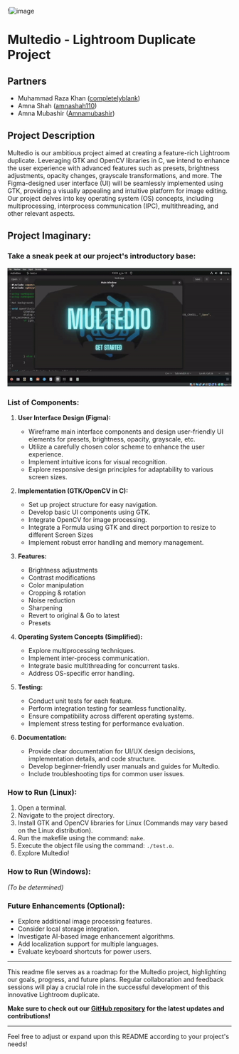!![image](https://github.com/completelyblank/Multedio/assets/105001837/efccf6e9-ee1e-4f5b-9d6c-78438d58770d)




# Multedio - Lightroom Duplicate Project

## Partners
- Muhammad Raza Khan ([completelyblank](https://github.com/completelyblank))
- Amna Shah ([amnashah110](https://github.com/amnashah110))
- Amna Mubashir ([Amnamubashir](https://github.com/Amnamubashir))

## Project Description

Multedio is our ambitious project aimed at creating a feature-rich Lightroom duplicate. Leveraging GTK and OpenCV libraries in C, we intend to enhance the user experience with advanced features such as presets, brightness adjustments, opacity changes, grayscale transformations, and more. The Figma-designed user interface (UI) will be seamlessly implemented using GTK, providing a visually appealing and intuitive platform for image editing. Our project delves into key operating system (OS) concepts, including multiprocessing, interprocess communication (IPC), multithreading, and other relevant aspects.

## Project Imaginary:

### Take a sneak peek at our project's introductory base:
![](https://github.com/completelyblank/Multedio/blob/main/src/Multedio_Open.gif)
### List of Components:

1. **User Interface Design (Figma):**
   - Wireframe main interface components and design user-friendly UI elements for presets, brightness, opacity, grayscale, etc.
   - Utilize a carefully chosen color scheme to enhance the user experience.
   - Implement intuitive icons for visual recognition.
   - Explore responsive design principles for adaptability to various screen sizes.

2. **Implementation (GTK/OpenCV in C):**
   - Set up project structure for easy navigation.
   - Develop basic UI components using GTK.
   - Integrate OpenCV for image processing.
   - Integrate a Formula using GTK and direct porportion to resize to different Screen Sizes
   - Implement robust error handling and memory management.

3. **Features:**
   - Brightness adjustments
   - Contrast modifications
   - Color manipulation
   - Cropping & rotation
   - Noise reduction
   - Sharpening
   - Revert to original & Go to latest
   - Presets

4. **Operating System Concepts (Simplified):**
   - Explore multiprocessing techniques.
   - Implement inter-process communication.
   - Integrate basic multithreading for concurrent tasks.
   - Address OS-specific error handling.

5. **Testing:**
   - Conduct unit tests for each feature.
   - Perform integration testing for seamless functionality.
   - Ensure compatibility across different operating systems.
   - Implement stress testing for performance evaluation.

6. **Documentation:**
   - Provide clear documentation for UI/UX design decisions, implementation details, and code structure.
   - Develop beginner-friendly user manuals and guides for Multedio.
   - Include troubleshooting tips for common user issues.

### How to Run (Linux):

1. Open a terminal.
2. Navigate to the project directory.
3. Install GTK and OpenCV libraries for Linux (Commands may vary based on the Linux distribution).
4. Run the makefile using the command: `make`.
5. Execute the object file using the command: `./test.o`.
6. Explore Multedio!

### How to Run (Windows):
*(To be determined)*

### Future Enhancements (Optional):
- Explore additional image processing features.
- Consider local storage integration.
- Investigate AI-based image enhancement algorithms.
- Add localization support for multiple languages.
- Evaluate keyboard shortcuts for power users.

---

This readme file serves as a roadmap for the Multedio project, highlighting our goals, progress, and future plans. Regular collaboration and feedback sessions will play a crucial role in the successful development of this innovative Lightroom duplicate.

**Make sure to check out our [GitHub repository](https://github.com/completelyblank/Multedio) for the latest updates and contributions!**

---

Feel free to adjust or expand upon this README according to your project's needs!
